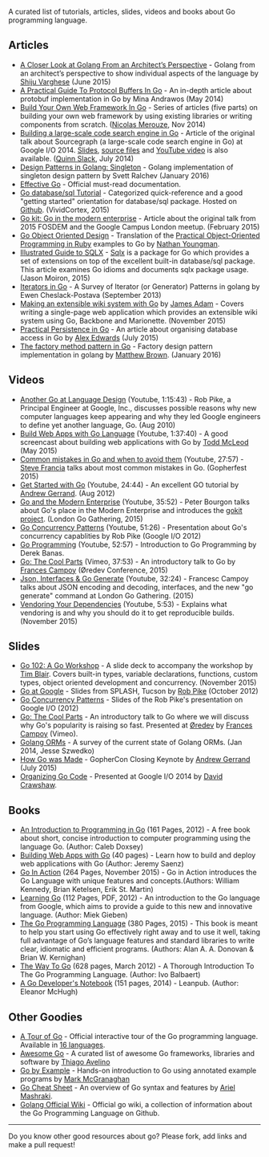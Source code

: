 A curated list of tutorials, articles, slides, videos and books about Go programming language.

## Articles
 - [A Closer Look at Golang From an Architect’s Perspective](http://thenewstack.io/a-closer-look-at-golang-from-an-architects-perspective/) - Golang from an architect’s perspective to show individual aspects of the language by [Shiju Varghese](https://github.com/shijuvar) (June 2015)
 - [A Practical Guide To Protocol Buffers In Go](http://www.minaandrawos.com/2014/05/27/practical-guide-protocol-buffers-protobuf-go-golang/) - An in-depth article about protobuf implementation in Go by Mina Andrawos (May 2014)
 - [Build Your Own Web Framework In Go](https://www.nicolasmerouze.com/build-web-framework-golang/) - Series of articles (five parts) on building your own web framework by using existing libraries or writing components from scratch. ([Nicolas Merouze](http://twitter.com/nicolasmerouze), Nov 2014)
 - [Building a large-scale code search engine in Go](https://sourcegraph.com/blog/117137797304/google-io-2014-building-sourcegraph-a) - Article of the original talk about Sourcegraph (a large-scale code search engine in Go) at Google I/O 2014. [Slides](http://go-talks.appspot.com/github.com/sourcegraph/talks/google-io-2014/gio2014.slide), [source files](https://sourcegraph.com/github.com/sourcegraph/talks/.tree/google-io-2014) and [YouTube video](https://www.youtube.com/watch?v=-DpKaoPz8l8) is also available. ([Quinn Slack](https://twitter.com/sqs), July 2014)
 - [Design Patterns in Golang: Singleton](http://blog.ralch.com/tutorial/design-patterns/golang-singleton/) - Golang implementation of singleton design pattern by Svett Ralchev (January 2016)
 - [Effective Go](https://golang.org/doc/effective_go.html) - Official must-read documentation.
 - [Go database/sql Tutorial](http://go-database-sql.org/index.html) - Categorized quick-reference and a good "getting started" orientation for database/sql package. Hosted on [Github](https://github.com/VividCortex/go-database-sql-tutorial). (VividCortex, 2015)
 - [Go kit: Go in the modern enterprise](http://peter.bourgon.org/go-kit/) - Article about the original talk from 2015 FOSDEM and the Google Campus London meetup. (February 2015)
 - [Go Object Oriented Design](https://nathany.com/good/) - Translation of the [Practical Object-Oriented Programming in Ruby](http://www.poodr.com/) examples to Go by [Nathan Youngman](https://github.com/nathany).
 - [Illustrated Guide to SQLX](https://jmoiron.github.io/sqlx/) - [Sqlx](https://github.com/jmoiron/sqlx) is a package for Go which provides a set of extensions on top of the excellent built-in database/sql package. This article examines Go idioms and documents sqlx package usage. (Jason Moiron, 2015)
 - [Iterators in Go](http://ewencp.org/blog/golang-iterators/) - A Survey of Iterator (or Generator) Patterns in golang by Ewen Cheslack-Postava (September 2013)
 - [Making an extensible wiki system with Go](http://jamesadam.me/index.php/2015/11/03/making-an-extensible-wiki-system-with-go/) by [James Adam](https://github.com/rhinoman) - Covers writing a single-page web application which provides an extensible wiki system using Go, Backbone and Marionette. (November 2015)
 - [Practical Persistence in Go](http://www.alexedwards.net/blog/organising-database-access) - An article about organising database access in Go by [Alex Edwards](https://twitter.com/ajmedwards) (July 2015)
 - [The factory method pattern in Go](http://matthewbrown.io/2016/01/23/factory-pattern-in-golang/) - Factory design pattern implementation in golang by [Matthew Brown](https://twitter.com/mnbbrown). (January 2016)

## Videos
 - [Another Go at Language Design](https://www.youtube.com/watch?v=7VcArS4Wpqk) (Youtube, 1:15:43) - Rob Pike, a Principal Engineer at Google, Inc., discusses possible reasons why new computer languages keep appearing and why they led Google engineers to define yet another language, Go. (Aug 2010)
 - [Build Web Apps with Go Language](https://www.youtube.com/watch?v=Vlie-srOU8c) (Youtube, 1:37:40) - A good screencast about building web applications with Go by [Todd McLeod](https://github.com/GoesToEleven) (May 2015)  
 - [Common mistakes in Go and when to avoid them](https://www.youtube.com/watch?v=29LLRKIL_TI) (Youtube, 27:57) - [Steve Francia](https://twitter.com/spf13) talks about most common mistakes in Go. (Gopherfest 2015)
 - [Get Started with Go](https://www.youtube.com/watch?v=2KmHtgtEZ1s) (Youtube, 24:44) - An excellent GO tutorial by [Andrew Gerrand](https://twitter.com/enneff). (Aug 2012)
 - [Go and the Modern Enterprise](https://www.youtube.com/watch?v=iFR_7AKkJFU) (Youtube, 35:52) - Peter Bourgon talks about Go's place in the Modern Enterprise and introduces the [gokit project](http://gokit.io). (London Go Gathering, 2015)
 - [Go Concurrency Patterns](https://talks.golang.org/2012/concurrency.slide) (Youtube, 51:26) - Presentation about Go's concurrency capablities by Rob Pike (Google I/O 2012)
 - [Go Programming](https://www.youtube.com/watch?v=CF9S4QZuV30) (Youtube, 52:57) - Introduction to Go Programming by Derek Banas.
 - [Go: The Cool Parts](https://vimeo.com/144639088) (Vimeo, 37:53) - An introductory talk to Go by [Frances Campoy](https://twitter.com/francesc) (Øredev Conference, 2015)
 - [Json, Interfaces & Go Generate](https://www.youtube.com/watch?v=YgnD27GFcyA) (Youtube, 32:24) - Francesc Campoy talks about JSON encoding and decoding, interfaces, and the new "go generate" command at London Go Gathering. (2015)
 - [Vendoring Your Dependencies](https://www.youtube.com/watch?v=AIo0UBcvnPg) (Youtube, 5:53) - Explains what vendoring is and why you should do it to get reproducible builds. (November 2015)

## Slides
 - [Go 102: A Go Workshop](https://speakerdeck.com/timblair/go-102-a-workshop) - A slide deck to accompany the workshop by [Tim Blair](https://github.com/timblair). Covers built-in types, variable declarations, functions, custom types, object oriented development and concurrency. (November 2015)
 - [Go at Google](https://talks.golang.org/2012/splash.slide) - Slides from SPLASH, Tucson by [Rob Pike](https://twitter.com/rob_pike) (October 2012)
 - [Go Concurrency Patterns](https://talks.golang.org/2012/concurrency.slide) - Slides of the Rob Pike's presentation on Google I/O (2012)
 - [Go: The Cool Parts](https://speakerdeck.com/campoy/go-the-cool-parts) - An introductory talk to Go where we will discuss why Go's popularity is raising so fast. Presented at [Øredev](http://oredev.org/2015/sessions/go-the-cool-parts) by [Frances Campoy](https://twitter.com/francesc) (Vimeo).
 - [Golang ORMs](http://present.go-steel-programmers.org/talk-review-orms/gsp-go-orms.slide) - A survey of the current state of Golang ORMs. (Jan 2014, Jesse Szwedko)
 - [How Go was Made](https://talks.golang.org/2015/how-go-was-made.slide) - GopherCon Closing Keynote by [Andrew Gerrand](https://twitter.com/enneff) (July 2015)
 - [Organizing Go Code](https://talks.golang.org/2014/organizeio.slide) - Presented at Google I/O 2014 by [David Crawshaw](https://github.com/crawshaw).

## Books
  - [An Introduction to Programming in Go](http://www.golang-book.com/books/intro) (161 Pages, 2012) - A free book about short, concise introduction to computer programming using the language Go. (Author: Caleb Doxsey)
  - [Building Web Apps with Go](https://www.gitbook.com/book/codegangsta/building-web-apps-with-go) (40 pages) - Learn how to build and deploy web applications with Go (Author: Jeremy Saenz)
  - [Go In Action](https://www.manning.com/books/go-in-action) (264 Pages, November 2015) - Go in Action introduces the Go Language with unique features and concepts.(Authors: William Kennedy, Brian Ketelsen, Erik St. Martin)
  - [Learning Go](https://www.miek.nl/downloads/Go/Learning-Go-latest.pdf) (112 Pages, PDF, 2012) - An introduction to the Go language from Google, which aims to provide a guide to this new and innovative language. (Author: Miek Gieben)
  - [The Go Programming Language](http://www.gopl.io/) (380 Pages, 2015) - This book is meant to help you start using Go effectively right away and to use it well, taking full advantage of Go’s language features and standard libraries to write clear, idiomatic and efficient programs. (Authors: Alan A. A. Donovan & Brian W. Kernighan)
  - [The Way To Go](http://www.amazon.com/Way-Go-Thorough-Introduction-Programming/dp/1469769166) (628 pages, March 2012) - A Thorough Introduction To The Go Programming Language. (Author: Ivo Balbaert)
  - [A Go Developer's Notebook](https://leanpub.com/GoNotebook/read) (151 pages, 2014) - Leanpub. (Author: Eleanor McHugh)

## Other Goodies
 - [A Tour of Go](https://tour.golang.org/welcome/1) - Official interactive tour of the Go programming language. Available in [16 languages](https://tour.golang.org/welcome/2).
 - [Awesome Go](https://github.com/avelino/awesome-go) - A curated list of awesome Go frameworks, libraries and software by [Thiago Avelino](https://github.com/avelino)
 - [Go by Example](https://gobyexample.com/) - Hands-on introduction to Go using annotated example programs by [Mark McGranaghan](https://twitter.com/mmcgrana)
 - [Go Cheat Sheet](https://github.com/a8m/go-lang-cheat-sheet) - An overview of Go syntax and features by [Ariel Mashraki](https://github.com/a8m).
 - [Golang Official Wiki](https://github.com/golang/go/wiki) - Official go wiki, a collection of information about the Go Programming Language on Github.

---

Do you know other good resources about go? Please fork, add links and make a pull request!
